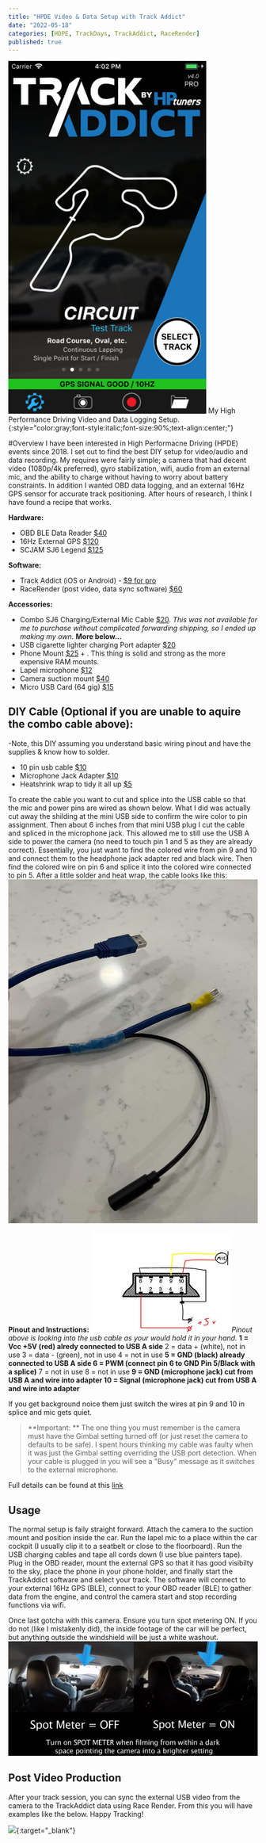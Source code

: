 ```yaml
---
title: "HPDE Video & Data Setup with Track Addict"
date: "2022-05-18"
categories: [HDPE, TrackDays, TrackAddict, RaceRender]
published: true
---
```

<img src="../images/track-addict.jpeg" alt="" width="400"/>
My High Performance Driving Video and Data Logging Setup.
{:style="color:gray;font-style:italic;font-size:90%;text-align:center;"}

#Overview
I have been interested in High Performacne Driving (HPDE) events since 2018.  I set out to find the best DIY setup for video/audio and data recording.  My requires were fairly simple; a camera that had decent video (1080p/4k preferred), gyro stabilization, wifi, audio from an external mic, and the ability to charge without having to worry about battery constraints.  In addition I wanted OBD data logging, and an external 16Hz GPS sensor for accurate track positioning.  After hours of research, I think I have found a recipe that works.  

**Hardware:**
* OBD BLE Data Reader [$40](https://www.amazon.com/gp/product/B073XKQQQW)
*  16Hz External GPS [$120](https://racebox.ecwid.com/Racebox-Pro-p136884742)
*  SCJAM SJ6 Legend [$125](https://www.bhphotovideo.com/c/product/1437113-REG/sjcam_sj6legend_sj6_legend_4k_action.html)

**Software:**
* Track Addict (iOS or Android) - [$9 for pro](https://racerender.com/TrackAddict/Features.html)
* RaceRender (post video, data sync software) [$60](https://racerender.com/RR3/Features.html)

**Accessories:**
* Combo SJ6 Charging/External Mic Cable [$20](https://shopee.ph/product/237542451/7620385048?smtt=0.266647243-1608439390.9).  *This was not available for me to purchase without complicated forwarding shipping, so I ended up making my own.*  **More below...**
* USB cigarette lighter charging Port adapter [$20](https://www.amazon.com/Anker-Charger-PowerDrive-Adapter-iPhone/dp/B07PGT7LSR)
* Phone Mount [$25](https://www.amazon.com/gp/product/B00DJ5XH4O) + [](https://www.amazon.com/gp/product/B00WFNNNCC).  This thing is solid and strong as the more expensive RAM mounts.
* Lapel microphone [$12](https://www.amazon.com/PoP-voice-Professional-Microphone-Omnidirectional/dp/B016C4ZG74)
* Camera suction mount [$40](https://www.amazon.com/gp/product/B00F19Q7YI)
* Micro USB Card (64 gig) [$15](https://www.amazon.com/gp/product/B073JYVKNX)

 ## DIY Cable (Optional if you are unable to aquire the combo cable above):
-Note, this DIY assuming you understand basic wiring pinout and have the supplies & know how to solder.
* 10 pin usb cable [$10](https://www.amazon.com/gp/product/B06XG1J9CY)
* Microphone Jack Adapter [$10](https://www.amazon.com/gp/product/B07Y8JS4BS)
* Heatshrink wrap to tidy it all up [$5](https://www.amazon.com/gp/product/B01MFA3OFA)

To create the cable you want to cut and splice into the USB cable so that the mic and power pins are wired as shown below.  What I did was actually cut away the shilding at the mini USB side to confirm the wire color to pin assignment. Then about 6 inches from that mini USB plug I cut the cable and spliced in the microphone jack.  This allowed me to still use the USB A side to power the camera (no need to touch pin 1 and 5 as they are already correct).  Essentially, you just want to find the colored wire from pin 9 and 10 and connect them to the headphone jack adapter red and black wire. Then find the colored wire on pin 6 and splice it into the colored wire connected to pin 5. After a little solder and heat wrap, the cable looks like this:
![](../images/sjcam-cable.jpg)

**Pinout and Instructions:**
![](../images/sjcam-pinout.png)
*Pinout above is looking into the usb cable as your would hold it in your hand.*
**1 = Vcc +5V (red) alredy connected to USB A side**
2 = data + (white), not in use
3 = data - (green), not in use
4 = not in use
**5 = GND (black) already connected to USB A side
6 = PWM (connect pin 6 to GND Pin 5/Black with a splice)**
7 = not in use
8 = not in use
**9 = GND (microphone jack) cut from USB A and wire into adapter
10 = Signal (microphone jack) cut from USB A and wire into adapter**

If you get background noice them just switch the wires at pin 9 and 10 in splice and mic gets quiet.

> **Important: ** The one thing you must remember is the camera must have the Gimbal setting turned off (or just reset the camera to defaults to be safe). I spent hours thinking my cable was faulty when it was just the Gimbal setting overriding the USB port detection. When your cable is plugged in you will see a "Busy" message as it switches to the external microphone.

Full details can be found at this [link](https://sjcam.com/community/threads/adding-powerbank-and-external-mic.2440/)

## Usage
The normal setup is faily straight forward.  Attach the camera to the suction mount and position inside the car.  Run the lapel mic to a place within the car cockpit (I usually clip it to a seatbelt or close to the floorboard).  Run the USB charging cables and tape all cords down (I use blue painters tape).  Plug in the OBD reader, mount the external GPS so that it has good visibilty to the sky, place the phone in your phone holder, and finally start the TrackAddict software and select your track.  The software will connect to your external 16Hz GPS (BLE), connect to your OBD reader (BLE) to gather data from the engine, and control the camera start and stop recording functions via wifi. 

Once last gotcha with this camera.  Ensure you turn spot metering ON.  If you do not (like I mistakenly did), the inside footage of the car will be perfect, but anything outside the windshield will be just a white washout.
![](../images/sjcam-spotmetering.png)

## Post Video Production
After your track session, you can sync the external USB video from the camera to the TrackAddict data using Race Render.  From this you will have examples like the below.  Happy Tracking!

[![](https://img.youtube.com/vi/i1e750pw5TE/0.jpg#center)](https://www.youtube.com/watch?v=i1e750pw5TE){:target="_blank"}